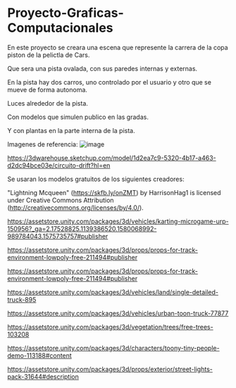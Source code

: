 # Proyecto-Graficas-Computacionales

En este proyecto se creara una escena que represente la carrera de la copa piston de la pelictla de Cars.

Que sera una pista ovalada, con sus paredes internas y externas.

En la pista hay dos carros, uno controlado por el usuario y otro que se mueve de forma autonoma.

Luces alrededor de la pista.

Con modelos que simulen publico en las gradas.

Y con plantas en la parte interna de la pista.

Imagenes de referencia:
![image](https://github.com/LBanda/Proyecto-Graficas-Computacionales/assets/25189471/3bd79a50-17c4-49bb-88ab-6fa1b2e7d59f)

https://3dwarehouse.sketchup.com/model/1d2ea7c9-5320-4b17-a463-d2dc94bce03e/circuito-drift?hl=en



Se usaran los modelos gratuitos de los siguientes creadores:

"Lightning Mcqueen" (https://skfb.ly/onZMT) by HarrisonHag1 is licensed under Creative Commons Attribution (http://creativecommons.org/licenses/by/4.0/).

https://assetstore.unity.com/packages/3d/vehicles/karting-microgame-urp-150956?_ga=2.17528825.1139386520.1580068992-989784043.1575735757#publisher

https://assetstore.unity.com/packages/3d/props/props-for-track-environment-lowpoly-free-211494#publisher

https://assetstore.unity.com/packages/3d/props/props-for-track-environment-lowpoly-free-211494#publisher

https://assetstore.unity.com/packages/3d/vehicles/land/single-detailed-truck-895

https://assetstore.unity.com/packages/3d/vehicles/urban-toon-truck-77877

https://assetstore.unity.com/packages/3d/vegetation/trees/free-trees-103208

https://assetstore.unity.com/packages/3d/characters/toony-tiny-people-demo-113188#content

https://assetstore.unity.com/packages/3d/props/exterior/street-lights-pack-31644#description


